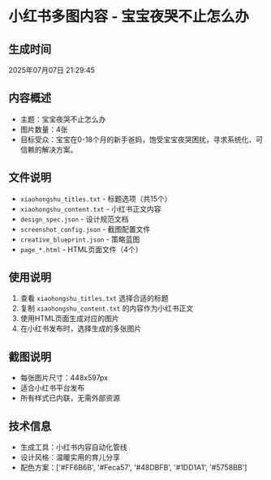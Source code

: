 # 小红书多图内容 - 宝宝夜哭不止怎么办

## 生成时间
2025年07月07日 21:29:45

## 内容概述
- 主题：宝宝夜哭不止怎么办
- 图片数量：4张
- 目标受众：宝宝在0-18个月的新手爸妈，饱受宝宝夜哭困扰，寻求系统化、可信赖的解决方案。

## 文件说明
- `xiaohongshu_titles.txt` - 标题选项（共15个）
- `xiaohongshu_content.txt` - 小红书正文内容
- `design_spec.json` - 设计规范文档
- `screenshot_config.json` - 截图配置文件
- `creative_blueprint.json` - 策略蓝图
- `page_*.html` - HTML页面文件（4个）

## 使用说明
1. 查看 `xiaohongshu_titles.txt` 选择合适的标题
2. 复制 `xiaohongshu_content.txt` 的内容作为小红书正文
3. 使用HTML页面生成对应的图片
4. 在小红书发布时，选择生成的多张图片

## 截图说明
- 每张图片尺寸：448x597px
- 适合小红书平台发布
- 所有样式已内联，无需外部资源

## 技术信息
- 生成工具：小红书内容自动化管线
- 设计风格：温暖实用的育儿分享
- 配色方案：['#FF6B6B', '#Feca57', '#48DBFB', '#1DD1A1', '#5758BB']
